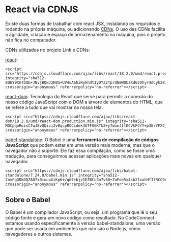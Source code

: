 # React via CDNJS

Existe duas formas de trabalhar com react JSX, instalando os requisitos e rodando na própria máquina, ou adicionando [CDNs](https://www.hostinger.com.br/tutoriais/o-que-e-cdn?ppc_campaign=google_search_generic_hosting_all&bidkw=defaultkeyword&lo=9100789&gad_source=1&gclid=Cj0KCQjwncWvBhD_ARIsAEb2HW8tIpynv76cdYFs2SOYSYXKiGojL2bS6MUo7Ige7MP6nqG3wI-0lKQaAjvUEALw_wcB). O uso das CDNs facilita a agilidade, criação e espaço de armazenamento na máquina, pois o projeto não fica no computador.

CDNs utilizados no projeto Link e CDNs:

[react](https://cdnjs.com/libraries/react):

```text
<script src="https://cdnjs.cloudflare.com/ajax/libs/react/18.2.0/umd/react.production.min.js" integrity="sha512-8Q6Y9XnTbOE+JNvjBQwJ2H8S+UV4uA6hiRykhdtIyDYZ2TprdNmWOUaKdGzOhyr4dCyk287OejbPvwl7lrfqrQ==" crossorigin="anonymous" referrerpolicy="no-referrer"></script>
```

[react-dom](https://cdnjs.com/libraries/react-dom): Tecnologia do React que serve para permitir a conexão do nosso código JavaScript com o DOM a árvore de elementos do HTML, que se refere a tudo que vai mostrar na nossa tela.

```text
<script src="https://cdnjs.cloudflare.com/ajax/libs/react-dom/18.2.0/umd/react-dom.production.min.js" integrity="sha512-MOCpqoRoisCTwJ8vQQiciZv0qcpROCidek3GTFS6KTk2+y7munJIlKCVkFCYY+p3ErYFXCjmFjnfTTRSC1OHWQ==" crossorigin="anonymous" referrerpolicy="no-referrer"></script>
```

[babel-standalone](https://cdnjs.com/libraries/babel-standalone): O Babel é uma **ferramenta de compilação de códigos JavaScript** que podem estar em uma versão mais moderna, mas que o navegador não a suporte. Ele faz essa compilação, como se fosse uma tradução, para conseguirmos acessar aplicações mais novas em qualquer navegador.

```text
<script src="https://cdnjs.cloudflare.com/ajax/libs/babel-standalone/7.24.0/babel.min.js" integrity="sha512-2nvFgDDkDQZAO7x0iuupGiKpK+/qm7+bjzIEZBCn3o7v60+ZaPoe5x4sb21xahHfI7RCC9emLVY1k4kvap9RyQ==" crossorigin="anonymous" referrerpolicy="no-referrer"></script>
```

## Sobre o Babel

O Babel é um compilador JavaScript, ou seja, um programa que lê o seu código fonte e gera um novo código como resultado. No CodeConnect estamos usando especificamente a versão babel-standalone, uma versão que pode ser usada em ambientes que não são o Node.js, como navegadores e outros sistemas.
